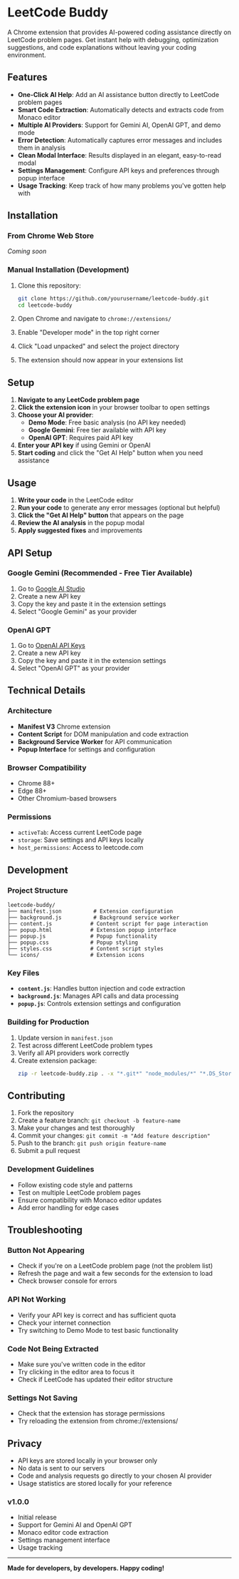 # LeetCode Buddy

A Chrome extension that provides AI-powered coding assistance directly on LeetCode problem pages. Get instant help with debugging, optimization suggestions, and code explanations without leaving your coding environment.

## Features

- **One-Click AI Help**: Add an AI assistance button directly to LeetCode problem pages
- **Smart Code Extraction**: Automatically detects and extracts code from Monaco editor
- **Multiple AI Providers**: Support for Gemini AI, OpenAI GPT, and demo mode
- **Error Detection**: Automatically captures error messages and includes them in analysis
- **Clean Modal Interface**: Results displayed in an elegant, easy-to-read modal
- **Settings Management**: Configure API keys and preferences through popup interface
- **Usage Tracking**: Keep track of how many problems you've gotten help with

## Installation

### From Chrome Web Store
*Coming soon*

### Manual Installation (Development)
1. Clone this repository:
   ```bash
   git clone https://github.com/yourusername/leetcode-buddy.git
   cd leetcode-buddy
   ```

2. Open Chrome and navigate to `chrome://extensions/`

3. Enable "Developer mode" in the top right corner

4. Click "Load unpacked" and select the project directory

5. The extension should now appear in your extensions list

## Setup

1. **Navigate to any LeetCode problem page**
2. **Click the extension icon** in your browser toolbar to open settings
3. **Choose your AI provider**:
   - **Demo Mode**: Free basic analysis (no API key needed)
   - **Google Gemini**: Free tier available with API key
   - **OpenAI GPT**: Requires paid API key
4. **Enter your API key** if using Gemini or OpenAI
5. **Start coding** and click the "Get AI Help" button when you need assistance

## Usage

1. **Write your code** in the LeetCode editor
2. **Run your code** to generate any error messages (optional but helpful)
3. **Click the "Get AI Help" button** that appears on the page
4. **Review the AI analysis** in the popup modal
5. **Apply suggested fixes** and improvements

## API Setup

### Google Gemini (Recommended - Free Tier Available)
1. Go to [Google AI Studio](https://makersuite.google.com/app/apikey)
2. Create a new API key
3. Copy the key and paste it in the extension settings
4. Select "Google Gemini" as your provider

### OpenAI GPT
1. Go to [OpenAI API Keys](https://platform.openai.com/api-keys)
2. Create a new API key
3. Copy the key and paste it in the extension settings
4. Select "OpenAI GPT" as your provider

## Technical Details

### Architecture
- **Manifest V3** Chrome extension
- **Content Script** for DOM manipulation and code extraction
- **Background Service Worker** for API communication
- **Popup Interface** for settings and configuration

### Browser Compatibility
- Chrome 88+
- Edge 88+
- Other Chromium-based browsers

### Permissions
- `activeTab`: Access current LeetCode page
- `storage`: Save settings and API keys locally
- `host_permissions`: Access to leetcode.com

## Development

### Project Structure
```
leetcode-buddy/
├── manifest.json          # Extension configuration
├── background.js          # Background service worker
├── content.js            # Content script for page interaction
├── popup.html            # Extension popup interface
├── popup.js              # Popup functionality
├── popup.css             # Popup styling
├── styles.css            # Content script styles
└── icons/                # Extension icons
```

### Key Files
- **`content.js`**: Handles button injection and code extraction
- **`background.js`**: Manages API calls and data processing
- **`popup.js`**: Controls extension settings and configuration

### Building for Production
1. Update version in `manifest.json`
2. Test across different LeetCode problem types
3. Verify all API providers work correctly
4. Create extension package:
   ```bash
   zip -r leetcode-buddy.zip . -x "*.git*" "node_modules/*" "*.DS_Store"
   ```

## Contributing

1. Fork the repository
2. Create a feature branch: `git checkout -b feature-name`
3. Make your changes and test thoroughly
4. Commit your changes: `git commit -m "Add feature description"`
5. Push to the branch: `git push origin feature-name`
6. Submit a pull request

### Development Guidelines
- Follow existing code style and patterns
- Test on multiple LeetCode problem pages
- Ensure compatibility with Monaco editor updates
- Add error handling for edge cases

## Troubleshooting

### Button Not Appearing
- Check if you're on a LeetCode problem page (not the problem list)
- Refresh the page and wait a few seconds for the extension to load
- Check browser console for errors

### API Not Working
- Verify your API key is correct and has sufficient quota
- Check your internet connection
- Try switching to Demo Mode to test basic functionality

### Code Not Being Extracted
- Make sure you've written code in the editor
- Try clicking in the editor area to focus it
- Check if LeetCode has updated their editor structure

### Settings Not Saving
- Check that the extension has storage permissions
- Try reloading the extension from chrome://extensions/

## Privacy

- API keys are stored locally in your browser only
- No data is sent to our servers
- Code and analysis requests go directly to your chosen AI provider
- Usage statistics are stored locally for your reference

### v1.0.0
- Initial release
- Support for Gemini AI and OpenAI GPT
- Monaco editor code extraction
- Settings management interface
- Usage tracking

---

**Made for developers, by developers. Happy coding!**
